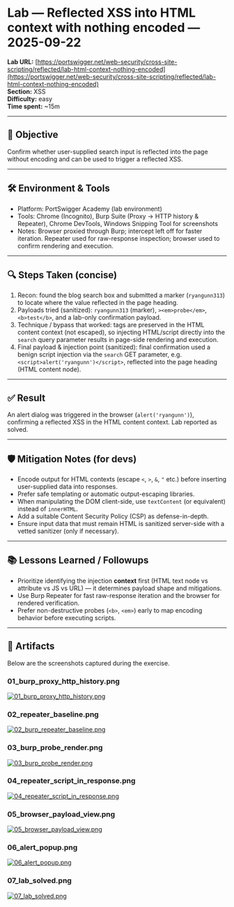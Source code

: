 # Lab — Reflected XSS into HTML context with nothing encoded — 2025-09-22
**Lab URL:** [https://portswigger.net/web-security/cross-site-scripting/reflected/lab-html-context-nothing-encoded](https://portswigger.net/web-security/cross-site-scripting/reflected/lab-html-context-nothing-encoded)  
**Section:** XSS  
**Difficulty:** easy  
**Time spent:** ~15m

---

## 🎯 Objective
Confirm whether user-supplied search input is reflected into the page without encoding and can be used to trigger a reflected XSS.

---

## 🛠️ Environment & Tools
- Platform: PortSwigger Academy (lab environment)  
- Tools: Chrome (Incognito), Burp Suite (Proxy → HTTP history & Repeater), Chrome DevTools, Windows Snipping Tool for screenshots  
- Notes: Browser proxied through Burp; intercept left off for faster iteration. Repeater used for raw-response inspection; browser used to confirm rendering and execution.

---

## 🔍 Steps Taken (concise)
1. Recon: found the blog search box and submitted a marker (`ryangunn313`) to locate where the value reflected in the page heading.  
2. Payloads tried (sanitized): `ryangunn313` (marker), `><em>probe</em>`, `<b>test</b>`, and a lab-only confirmation payload.  
3. Technique / bypass that worked: tags are preserved in the HTML content context (not escaped), so injecting HTML/script directly into the `search` query parameter results in page-side rendering and execution.  
4. Final payload & injection point (sanitized): final confirmation used a benign script injection via the `search` GET parameter, e.g. `<script>alert('ryangunn')</script>`, reflected into the page heading (HTML content node).

---

## ✅ Result
An alert dialog was triggered in the browser (`alert('ryangunn')`), confirming a reflected XSS in the HTML content context. Lab reported as solved.

---

## 🛡️ Mitigation Notes (for devs)
- Encode output for HTML contexts (escape `<`, `>`, `&`, `"` etc.) before inserting user-supplied data into responses.  
- Prefer safe templating or automatic output-escaping libraries.  
- When manipulating the DOM client-side, use `textContent` (or equivalent) instead of `innerHTML`.  
- Add a suitable Content Security Policy (CSP) as defense-in-depth.  
- Ensure input data that must remain HTML is sanitized server-side with a vetted sanitizer (only if necessary).

---

## 📚 Lessons Learned / Followups
- Prioritize identifying the injection **context** first (HTML text node vs attribute vs JS vs URL) — it determines payload shape and mitigations.  
- Use Burp Repeater for fast raw-response iteration and the browser for rendered verification.  
- Prefer non-destructive probes (`<b>`, `<em>`) early to map encoding behavior before executing scripts.

---

## 📂 Artifacts
Below are the screenshots captured during the exercise.


### 01_burp_proxy_http_history.png

[![01_burp_proxy_http_history.png](evidence/01_burp_proxy_http_history.png)](evidence/01_burp_proxy_http_history.png)


### 02_repeater_baseline.png

[![02_burp_repeater_baseline.png](evidence/02_burp_repeater_baseline.png)](evidence/02_burp_repeater_baseline.png)


### 03_burp_probe_render.png

[![03_burp_probe_render.png](evidence/03_burp_probe_render.png)](evidence/03_burp_probe_render.png)


### 04_repeater_script_in_response.png

[![04_repeater_script_in_response.png](evidence/04_repeater_script_in_response.png)](evidence/04_repeater_script_in_response.png)


### 05_browser_payload_view.png

[![05_browser_payload_view.png](evidence/05_browser_payload_view.png)](evidence/05_browser_payload_view.png)


### 06_alert_popup.png

[![06_alert_popup.png](evidence/06_alert_popup.png)](evidence/06_alert_popup.png)


### 07_lab_solved.png

[![07_lab_solved.png](evidence/07_lab_solved.png)](evidence/07_lab_solved.png)


